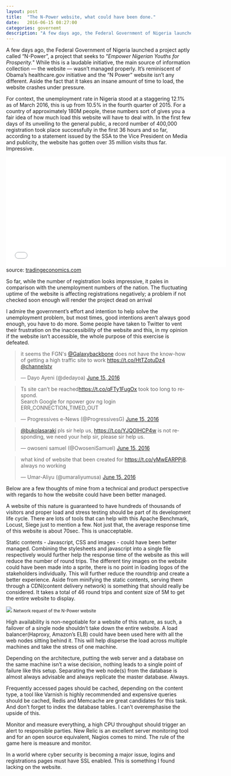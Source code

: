 ```yaml
---
layout: post
title:  "The N-Power website, what could have been done."
date:   2016-06-15 08:27:00
categories: governemt
description: "A few days ago, the Federal Government of Nigeria launched a project aptly called N-Power, a project that seeks to Empower Nigerian Youths for Prosperity."
---
```


A few days ago, the Federal Government of Nigeria launched a project aptly called “N-Power”, a project that seeks to “<em>Empower Nigerian Youths for Prosperity.</em>" While this is a laudable initiative, the main source of information collection &mdash; the website &mdash; wasn’t managed properly. It’s reminiscent of Obama’s healthcare.gov initiative and the “N Power” website isn’t any different. Aside the fact that it takes an insane amount of time to load, the website crashes under pressure.

For context, the unemployment rate in Nigeria stood at a staggering 12.1% as of March 2016, this is up from 10.5% in the fourth quarter of 2015. For a country of approximately 180M people, these numbers sort of gives you a fair idea of how much load this website will have to deal with. In the first few days of its  unveiling to the general public, a record number of 400,000 registration took place successfully in the first 36 hours and so far, according to a statement issued by the SSA to the Vice President on Media and publicity, the website has gotten over 35 million visits thus far. Impressive.

<iframe src='//www.tradingeconomics.com/embed/?s=nigeriaur&v=201605262210n&h=300&w=600&ref=/nigeria/unemployment-rate' height='300' width='600'  frameborder='0' scrolling='no'></iframe><br />source: <a href='http://www.tradingeconomics.com/nigeria/unemployment-rate'>tradingeconomics.com</a>

So far, while the number of registration looks impressive, it pales in comparison with the unemployment numbers of the nation. The fluctuating uptime of the website is affecting registrations negatively; a problem if not checked soon enough will render the project dead on arrival

I admire the government’s effort and intention to help solve the unemployment problem, but most times, good intentions aren’t always good enough, you have to do more. Some people have taken to Twitter to vent their frustration on the inaccessibility of the website and this, in my opinion if the website isn’t accessible, the whole purpose of this exercise is defeated.

<blockquote class="twitter-tweet" data-partner="tweetdeck"><p lang="en" dir="ltr">it seems the FGN&#39;s <a href="https://twitter.com/Galaxybackbone">@Galaxybackbone</a> does not have the know-how of getting a high traffic site to work <a href="https://t.co/HtTZotuDz4">https://t.co/HtTZotuDz4</a> <a href="https://twitter.com/channelstv">@channelstv</a></p>&mdash; Dayo Ayeni (@dedayoa) <a href="https://twitter.com/dedayoa/status/743141719529693184">June 15, 2016</a></blockquote>
<script async src="//platform.twitter.com/widgets.js" charset="utf-8"></script>

<blockquote class="twitter-tweet" data-partner="tweetdeck"><p lang="en" dir="ltr">Ts site can’t be reached<a href="https://t.co/qFTy1FugOx">https://t.co/qFTy1FugOx</a> took too long to respond.<br>Search Google for npower gov ng login<br>ERR_CONNECTION_TIMED_OUT</p>&mdash; Progressives e-News (@ProgressivesG) <a href="https://twitter.com/ProgressivesG/status/743075692276002817">June 15, 2016</a></blockquote>
<script async src="//platform.twitter.com/widgets.js" charset="utf-8"></script>

<blockquote class="twitter-tweet" data-partner="tweetdeck"><p lang="en" dir="ltr"><a href="https://twitter.com/bukolasaraki">@bukolasaraki</a> pls sir help us, <a href="https://t.co/YJQOIHCP4w">https://t.co/YJQOIHCP4w</a> is not responding, we need your help sir, please sir help us.</p>&mdash; owoseni samuel (@OwoseniSamuel) <a href="https://twitter.com/OwoseniSamuel/status/742992949844312064">June 15, 2016</a></blockquote>
<script async src="//platform.twitter.com/widgets.js" charset="utf-8"></script>

<blockquote class="twitter-tweet" data-partner="tweetdeck"><p lang="en" dir="ltr">what kind of website that been created for <a href="https://t.co/yMwEARPPj8">https://t.co/yMwEARPPj8</a>. always no working</p>&mdash; Umar-Aliyu (@umaraliyumusa) <a href="https://twitter.com/umaraliyumusa/status/742899255933816833">June 15, 2016</a></blockquote>
<script async src="//platform.twitter.com/widgets.js" charset="utf-8"></script>

Below are a few thoughts of mine from a technical and product perspective with regards to how the website could have been better managed.

A website of this nature is guaranteed to have hundreds of thousands of visitors and proper load and stress testing should be part of its development life cycle. There are lots of tools that can help with this Apache Benchmark, Locust, Siege just to mention a few. Not just that, the average response time of this website is about 70sec. This is unacceptable.

Static contents - Javascript, CSS and images - could have been better managed. Combining the stylesheets and javascript into a single file respectively would further help the response time of the website as this will reduce the number of round trips. The different tiny images on the website could have been made into a sprite, there is no point in loading logos of the stakeholders individually. This will further reduce the roundtrip and create a better experience. Aside from minifying the static contents, serving them through a CDN(content delivery network) is something that should really be considered. It takes a total of 46 round trips and content size of 5M to get the entire website to display.

<p>
	<img src="{{ site.url }}/assets/article_images/n-power/npower.png"/>
	<small>Network request of the N-Power website</small>
</p>

High availability is non-negotiable for a website of this nature, as such, a failover of a single node shouldn’t take down the entire website. A load balancer(Haproxy, Amazon’s ELB) could have been used here with all the web nodes sitting behind it. This will help disperse the load across multiple machines and take the stress of one machine.

Depending on the architecture, putting the web server and a database on the same machine isn’t a wise decision, nothing leads to a single point of failure like this setup. Separating the web node(s) from the database is almost always advisable and always replicate the master database. Always.

Frequently accessed pages should be cached, depending on the content type, a tool like Varnish is highly recommended and expensive queries should be cached, Redis and Memcache are great candidates for this task. And don’t forget to index the database tables. I can’t overemphasise the upside of this.

Monitor and measure everything, a high CPU throughput should trigger an alert to responsible parties. New Relic is an excellent server monitoring tool and for an open source equivalent, Nagios comes to mind.  The rule of the game here is measure and monitor.

In a world where cyber security is becoming a major issue, logins and registrations pages must have SSL enabled. This is something I found lacking on the website.